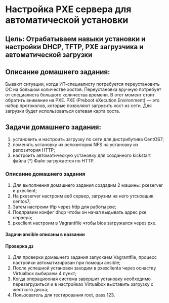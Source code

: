 # Настройка PXE сервера для автоматической установки

## Цель: Отрабатываем навыки установки и настройки DHCP, TFTP, PXE загрузчика и автоматической загрузки

## Описание домашнего задания:

Бывают ситуации, когда ИТ-специалисту потребуется переустановить ОС на большом количестве хостов. Переустановка вручную потребует от специалиста большого количества времени. В этот момент стоит обратить внимание на PXE.
PXE (Preboot eXecution Environment) — это набор протоколов, которые позволяют загрузить хост из сети. Для загрузки будет использоваться сетевая карта хоста.

## Задачи домашнего задания:
1) установить и настроить загрузку по сети для дистрибутива CentOS7;
2) поменять установку из репозитория NFS на установку из репозитория HTTP;
3) настроить автоматическую установку для созданного kickstart файла (*) Файл загружается по HTTP.


### Описание домашнего задания

1) Для выполнения домашнего задания создадим 2 машины: pxeserver и pxeclient;
2) На pxeserver настроим веб сервер, загрузим на него утсновщик centos7;
3) Затем настроим tftp через http для работы pxe;
4) Подправим конфиг dhcp чтобы он начал выдывать адрес pxe сервера;
5) pxeclient настроим в Vagrantfile чтобы bios загружался через pxe.

#### Задачи ansible описаны в названии

#### Проверка дз
1) Для проверки домашнего задания запускаем Vagrantfile, процесс настройки автоматизирован при помощи ansible;
2) После успешной установки заходим в pxexclienta через оснастку Virtualbox выбираем 4 пункт;
3) Когда операциооная система завершит установку необходимо перезагрузиться и в настройках Virtualbox выставить загрузку с жесткого диска;
4) Пользователь для тестирования root, pass 123.
